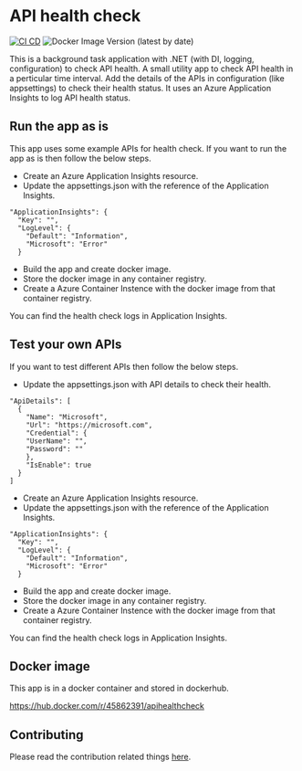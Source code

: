 # API health check
[![CI CD](https://github.com/Arnab-Developer/api-health-check/actions/workflows/ci-cd.yml/badge.svg)](https://github.com/Arnab-Developer/api-health-check/actions/workflows/ci-cd.yml)
![Docker Image Version (latest by date)](https://img.shields.io/docker/v/45862391/apihealthcheck)

This is a background task application with .NET (with DI, logging, configuration) to check API health. A small utility 
app to check API health in a perticular time interval. Add the details of the APIs in configuration (like appsettings) 
to check their health status. It uses an Azure Application Insights to log API health status.

## Run the app as is
This app uses some example APIs for health check. If you want to run the app as is then follow the below steps.

- Create an Azure Application Insights resource. 
- Update the appsettings.json with the reference of the Application Insights.
```
"ApplicationInsights": {
  "Key": "",
  "LogLevel": {
    "Default": "Information",
    "Microsoft": "Error"
  }
```
- Build the app and create docker image.
- Store the docker image in any container registry.
- Create a Azure Container Instence with the docker image from that container registry.

You can find the health check logs in Application Insights.

## Test your own APIs
If you want to test different APIs then follow the below steps.

- Update the appsettings.json with API details to check their health.
```
"ApiDetails": [
  {
    "Name": "Microsoft",
    "Url": "https://microsoft.com",
    "Credential": {
    "UserName": "",
    "Password": ""
    },
    "IsEnable": true
  }
]
```
- Create an Azure Application Insights resource. 
- Update the appsettings.json with the reference of the Application Insights.
```
"ApplicationInsights": {
  "Key": "",
  "LogLevel": {
    "Default": "Information",
    "Microsoft": "Error"
  }
```
- Build the app and create docker image.
- Store the docker image in any container registry.
- Create a Azure Container Instence with the docker image from that container registry.

You can find the health check logs in Application Insights.

## Docker image
This app is in a docker container and stored in dockerhub.

https://hub.docker.com/r/45862391/apihealthcheck

## Contributing
Please read the contribution related things [here](https://github.com/Arnab-Developer/api-health-check/blob/main/Contributing.md).

